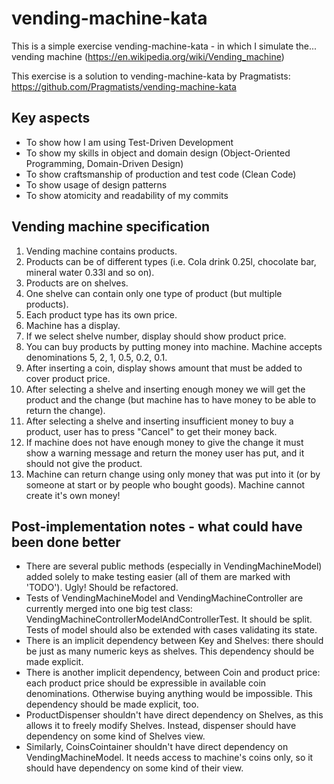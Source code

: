 vending-machine-kata
====================

This is a simple exercise vending-machine-kata - in which I simulate the... vending machine (https://en.wikipedia.org/wiki/Vending_machine)

This exercise is a solution to vending-machine-kata by Pragmatists: https://github.com/Pragmatists/vending-machine-kata

Key aspects
-----------

* To show how I am using Test-Driven Development
* To show my skills in object and domain design (Object-Oriented Programming, Domain-Driven Design)
* To show craftsmanship of production and test code (Clean Code)
* To show usage of design patterns
* To show atomicity and readability of my commits

Vending machine specification
-----------------------------

1. Vending machine contains products.
2. Products can be of different types (i.e. Cola drink 0.25l, chocolate bar, mineral water 0.33l and so on).
3. Products are on shelves.
4. One shelve can contain only one type of product (but multiple products).
5. Each product type has its own price.
6. Machine has a display.
7. If we select shelve number, display should show product price.
8. You can buy products by putting money into machine. Machine accepts denominations 5, 2, 1, 0.5, 0.2, 0.1.
9. After inserting a coin, display shows amount that must be added to cover product price.
10. After selecting a shelve and inserting enough money we will get the product and the change (but machine has to have money to be able to return the change).
11. After selecting a shelve and inserting insufficient money to buy a product, user has to press "Cancel" to get their money back.
12. If machine does not have enough money to give the change it must show a warning message and return the money user has put, and it should not give the product.
13. Machine can return change using only money that was put into it (or by someone at start or by people who bought goods). Machine cannot create it's own money!

Post-implementation notes - what could have been done better
-----------------------------------------------------

* There are several public methods (especially in VendingMachineModel) added solely to make testing easier (all of them are marked with 'TODO').
  Ugly! Should be refactored.
* Tests of VendingMachineModel and VendingMachineController are currently merged into one big test class: VendingMachineControllerModelAndControllerTest.
  It should be split. Tests of model should also be extended with cases validating its state.
* There is an implicit dependency between Key and Shelves: there should be just as many numeric keys as shelves.
  This dependency should be made explicit.
* There is another implicit dependency, between Coin and product price: each product price should be expressible in available coin denominations. Otherwise buying anything would be impossible.
  This dependency should be made explicit, too.
* ProductDispenser shouldn't have direct dependency on Shelves, as this allows it to freely modify Shelves. Instead, dispenser should have dependency on some kind of Shelves view.
* Similarly, CoinsCointainer shouldn't have direct dependency on VendingMachineModel. It needs access to machine's coins only, so it should have dependency on some kind of their view.
